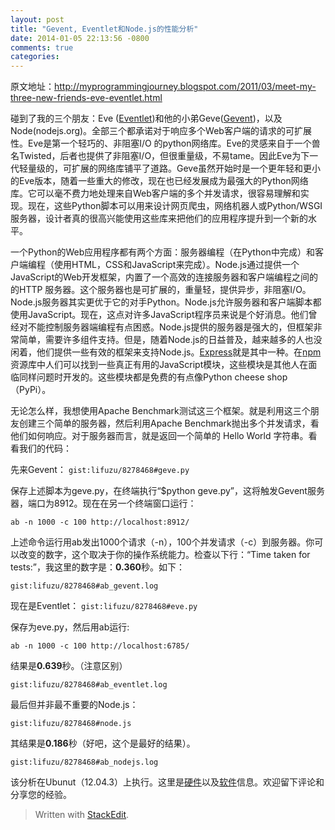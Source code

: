 ```yaml
---
layout: post
title: "Gevent, Eventlet和Node.js的性能分析"
date: 2014-01-05 22:13:56 -0800
comments: true
categories: 
---
```


原文地址：http://myprogrammingjourney.blogspot.com/2011/03/meet-my-three-new-friends-eve-eventlet.html

碰到了我的三个朋友：Eve ([Eventlet][1])和他的小弟Geve([Gevent][2])，以及Node(nodejs.org)。全部三个都承诺对于响应多个Web客户端的请求的可扩展性。Eve是第一个轻巧的、非阻塞I/O 的python网络库。Eve的灵感来自于一个兽名Twisted，后者也提供了非阻塞I/O，但很重量级，不易tame。因此Eve为下一代轻量级的，可扩展的网络库铺平了道路。Geve虽然开始时是一个更年轻和更小的Eve版本，随着一些重大的修改，现在也已经发展成为最强大的Python网络库。它可以毫不费力地处理来自Web客户端的多个并发请求，很容易理解和实现。现在，这些Python脚本可以用来设计网页爬虫，网络机器人或Python/WSGI服务器，设计者真的很高兴能使用这些库来把他们的应用程序提升到一个新的水平。

一个Python的Web应用程序都有两个方面：服务器编程（在Python中完成）和客户端编程（使用HTML，CSS和JavaScript来完成）。Node.js通过提供一个JavaScript的Web开发框架，内置了一个高效的连接服务器和客户端编程之间的的HTTP 服务器。这个服务器也是可扩展的，重量轻，提供异步，非阻塞I/O。Node.js服务器其实更优于它的对手Python。Node.js允许服务器和客户端脚本都使用JavaScript。现在，这点对许多JavaScript程序员来说是个好消息。他们曾经对不能控制服务器端编程有点困惑。Node.js提供的服务器是强大的，但框架非常简单，需要许多组件支持。但是，随着Node.js的日益普及，越来越多的人也没闲着，他们提供一些有效的框架来支持Node.js。[Express][3]就是其中一种。在[npm][4]资源库中人们可以找到一些真正有用的JavaScript模块，这些模块是其他人在面临同样问题时开发的。这些模块都是免费的有点像Python cheese shop（PyPi）。 
<!--more-->
无论怎么样，我想使用Apache Benchmark测试这三个框架。就是利用这三个朋友创建三个简单的服务器，然后利用Apache Benchmark抛出多个并发请求，看他们如何响应。对于服务器而言，就是返回一个简单的 Hello World 字符串。看看我们的代码：

先来Gevent：
`gist:lifuzu/8278468#geve.py`

保存上述脚本为geve.py，在终端执行“$python geve.py”，这将触发Gevent服务器，端口为8912。现在在另一个终端窗口运行：
```
ab -n 1000 -c 100 http://localhost:8912/
```
上述命令运行用ab发出1000个请求（-n），100个并发请求（-c）到服务器。你可以改变的数字，这个取决于你的操作系统能力。检查以下行：“Time taken for tests:”，我这里的数字是：**0.360**秒。如下：

`gist:lifuzu/8278468#ab_gevent.log`

现在是Eventlet：
`gist:lifuzu/8278468#eve.py`

保存为eve.py，然后用ab运行:
```
ab -n 1000 -c 100 http://localhost:6785/
```
结果是**0.639**秒。（注意区别）

`gist:lifuzu/8278468#ab_eventlet.log`

最后但并非最不重要的Node.js：

`gist:lifuzu/8278468#node.js`

其结果是**0.186**秒（好吧，这个是最好的结果）。

`gist:lifuzu/8278468#ab_nodejs.log`

该分析在Ubunut（12.04.3）上执行。这里是[硬件][5]以及[软件][6]信息。欢迎留下评论和分享您的经验。

> Written with [StackEdit](https://stackedit.io/).


  [1]: eventlet.net
  [2]: gevent.org
  [3]: http://expressjs.com/
  [4]: https://npmjs.org/
  [5]: https://gist.github.com/lifuzu/8278468/raw/c92933b471c63ed2b607ad09551655ba3274392d/hardware.info
  [6]: https://gist.github.com/lifuzu/8278468/raw/ddb00a3d17f951c61a5a3deda272dd337bd27859/software.info
